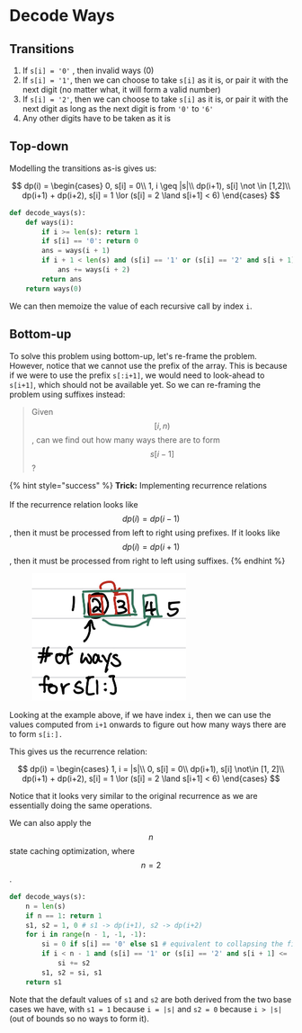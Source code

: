 # Decode Ways

## Transitions

1. If `s[i] = '0'` , then invalid ways (0)
2. If `s[i] = '1'`, then we can choose to take `s[i]` as it is, or pair it with the next digit (no matter what, it will form a valid number)
3. If `s[i] = '2'`, then we can choose to take `s[i]` as it is, or pair it with the next digit as long as the next digit is from `'0'` to `'6'`
4. Any other digits have to be taken as it is

## Top-down

Modelling the transitions as-is gives us:

$$
dp(i) = \begin{cases}
0, s[i] = 0\\
1, i \geq |s|\\
dp(i+1), s[i] \not \in [1,2]\\
dp(i+1) + dp(i+2), s[i] = 1 \lor (s[i] = 2 \land s[i+1] < 6)
\end{cases}
$$

```python
def decode_ways(s):
    def ways(i):
        if i >= len(s): return 1
        if s[i] == '0': return 0
        ans = ways(i + 1)
        if i + 1 < len(s) and (s[i] == '1' or (s[i] == '2' and s[i + 1] <= '6')):
            ans += ways(i + 2)
        return ans
    return ways(0)
```

We can then memoize the value of each recursive call by index `i`.

## Bottom-up

To solve this problem using bottom-up, let's re-frame the problem. However, notice that we cannot use the prefix of the array. This is because if we were to use the prefix `s[:i+1]`, we would need to look-ahead to `s[i+1]`, which should not be available yet. So we can re-framing the problem using suffixes instead:

> Given $$[i, n)$$, can we find out how many ways there are to form $$s[i-1]$$?

{% hint style="success" %}
**Trick:** Implementing recurrence relations\
\
If the recurrence relation looks like $$dp(i) = dp(i - 1)$$, then it must be processed from left to right using prefixes. If it looks like $$dp(i) = dp(i + 1)$$, then it must be processed from right to left using suffixes.
{% endhint %}

<figure><img src="../../../.gitbook/assets/image.png" alt="" width="274"><figcaption></figcaption></figure>

Looking at the example above, if we have index `i`, then we can use the values computed from `i+1` onwards to figure out how many ways there are to form `s[i:].`

This gives us the recurrence relation:

$$
dp(i) = \begin{cases}
1, i = |s|\\
0, s[i] = 0\\
dp(i+1), s[i] \not\in [1, 2]\\
dp(i+1) + dp(i+2), s[i] = 1 \lor (s[i] = 2 \land s[i+1] < 6)
\end{cases}
$$

Notice that it looks very similar to the original recurrence as we are essentially doing the same operations.&#x20;

We can also apply the $$n$$ state caching optimization, where $$n = 2$$.

```python
def decode_ways(s):
    n = len(s)
    if n == 1: return 1
    s1, s2 = 1, 0 # s1 -> dp(i+1), s2 -> dp(i+2)
    for i in range(n - 1, -1, -1):
        si = 0 if s[i] == '0' else s1 # equivalent to collapsing the first 3 cases
        if i < n - 1 and (s[i] == '1' or (s[i] == '2' and s[i + 1] <= '6')): 
            si += s2
        s1, s2 = si, s1
    return s1
```

Note that the default values of `s1` and `s2` are both derived from the two base cases we have, with `s1 = 1` because `i = |s|` and `s2 = 0` because `i > |s|` (out of bounds so no ways to form it).
